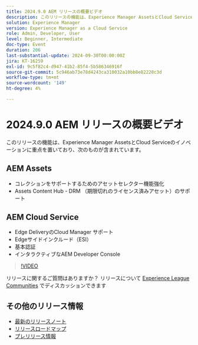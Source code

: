 ```yaml
---
title: 2024.9.0 AEM リリースの概要ビデオ
description: このリリースの機能は、Experience Manager AssetsとCloud Serviceのイノベーションに重点を置いており、次のものが含まれます。AEM Assets - アセットセレクターの機能強化によるコレクションのサポート​Assets Content Hub - DRM （期限切れのライセンス済みアセット）のサポート​AEM Cloud Service - Cloud Manager Edge Deliveryのサポート​ Edge Side Includes （ESI）​基本認証​インタラクティブ AEM Developer Console
solution: Experience Manager
version: Experience Manager as a Cloud Service
role: Admin, Developer, User
level: Beginner, Intermediate
doc-type: Event
duration: 206
last-substantial-update: 2024-09-30T00:00:00Z
jira: KT-16259
exl-id: 9c5f82c4-d947-41b2-85f4-5b586346916f
source-git-commit: 5c946ab73e78d4243ca310032a10bb8e82228c3d
workflow-type: tm+mt
source-wordcount: '149'
ht-degree: 4%

---
```


# 2024.9.0 AEM リリースの概要ビデオ

このリリースの機能は、Experience Manager AssetsとCloud Serviceのイノベーションに重点を置いており、次のものが含まれています。

## AEM Assets

* コレクションをサポートするためのアセットセレクター&#x200B;機能強化
* Assets Content Hub - DRM （期限切れのライセンス済みアセット）のサポート&#x200B;

## AEM Cloud Service

* Edge DeliveryのCloud Manager サポート&#x200B;
* Edgeサイドインクルード（ESI）&#x200B;
* 基本認証&#x200B;
* インタラクティブなAEM Developer Console

>[!VIDEO](https://video.tv.adobe.com/v/3434847/?learn=on)

リリースに関するご質問はありますか？  リリースについて [Experience League Communities](https://adobe.ly/4eqofkS) でディスカッションできます

## その他のリリース情報

* [最新のリリースノート](https://experienceleague.adobe.com/docs/experience-manager-cloud-service/content/release-notes/home.html?lang=ja)
* [ リリースロードマップ ](https://experienceleague.adobe.com/docs/experience-manager-release-information/aem-release-updates/update-releases-roadmap.html?lang=ja)
* [ プレリリース情報 ](https://experienceleague.adobe.com/docs/experience-manager-cloud-service/content/release-notes/prerelease.html)
